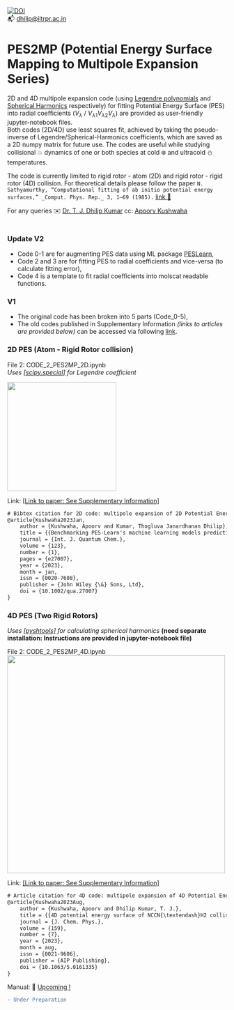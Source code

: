 [![DOI](https://zenodo.org/badge/DOI/10.5281/zenodo.8232313.svg)](https://doi.org/10.5281/zenodo.8232313) <br>
:mailbox_with_mail: dhilip@iitrpr.ac.in

# PES2MP (Potential Energy Surface Mapping to Multipole Expansion Series)
2D and 4D multipole expansion code (using [Legendre polynomials](https://docs.scipy.org/doc/scipy/reference/generated/scipy.special.legendre.html) and [Spherical Harmonics](https://shtools.github.io/SHTOOLS/) respectively) for fitting Potential Energy Surface (PES) into radial coefficients ($V_\lambda$ / $V_{\lambda1}V_{\lambda2}V_{\lambda}$) are provided as user-friendly jupyter-notebook files.<br>
Both codes (2D/4D) use least squares fit, achieved by taking the pseudo-inverse of Legendre/Spherical-Harmonics coefficients, which are saved as a 2D numpy matrix for future use. The codes are useful while studying collisional :boom: dynamics of one or both species at cold :snowflake: and ultracold :snowman: temperatures. 


The code is currently limited to rigid rotor - atom (2D) and rigid rotor - rigid rotor (4D) collision. For theoretical details please follow the paper ```N. Sathyamurthy, “Computational fitting of ab initio potential energy surfaces,” _Comput. Phys. Rep._ 3, 1–69 (1985).``` [link :monocle_face:](https://doi.org/10.1016/0167-7977(85)90007-3)


For any queries :envelope: [Dr. T. J. Dhilip Kumar](mailto:dhilip@iitrpr.ac.in) cc: [Apoorv Kushwaha](mailto:kushwaha.apoorv@gmail.com)<br />  <br />

### Update V2
-  Code 0-1 are for augmenting PES data using ML package [PESLearn](https://github.com/CCQC/PES-Learn),
-  Code 2 and 3 are for fitting PES to radial coefficients and vice-versa (to calculate fitting error),
-  Code 4 is a template to fit radial coefficients into molscat readable functions.

### V1
* The original code has been broken into 5 parts (Code_0-5),
* The old codes published in Supplementary Information *(links to articles are provided below)* can be accessed via following [link](https://github.com/apoorv-kushwaha/PES2MP/).


### 2D PES (Atom - Rigid Rotor collision)
File 2: CODE_2_PES2MP_2D.ipynb <br />
_Uses [[scipy.special]](https://docs.scipy.org/doc/scipy/reference/generated/scipy.special.legendre.html) for Legendre coefficient_


<img src="https://github.com/apoorv-kushwaha/Multipole/blob/main/jacobi22.png" width="250">

Link: [[Link to paper: See Supplementary Information]](https://doi.org/10.1002/qua.27007) 

```diff 
# Bibtex citation for 2D code: multipole expansion of 2D Potential Energy Surface
@article{Kushwaha2023Jan,
	author = {Kushwaha, Apoorv and Kumar, Thogluva Janardhanan Dhilip},
	title = {{Benchmarking PES-Learn's machine learning models predicting accurate potential energy surface for quantum scattering}},
	journal = {Int. J. Quantum Chem.},
	volume = {123},
	number = {1},
	pages = {e27007},
	year = {2023},
	month = jan,
	issn = {0020-7608},
	publisher = {John Wiley {\&} Sons, Ltd},
	doi = {10.1002/qua.27007}
}
```

### 4D PES (Two Rigid Rotors) 

_Uses [[pyshtools]](https://shtools.github.io/SHTOOLS/) for calculating spherical harmonics_
**(need separate installation: Instructions are provided in jupyter-notebook file)<br />**

File 2: CODE_2_PES2MP_4D.ipynb <br />
<img src="https://github.com/apoorv-kushwaha/Multipole/blob/main/jac_final.png" width="500">

Link: [[Link to paper: See Supplementary Information]](https://doi.org/10.1063/5.0161335) 

```diff
# Article citation for 4D code: multipole expansion of 4D Potential Energy Surface
@article{Kushwaha2023Aug,
	author = {Kushwaha, Apoorv and Dhilip Kumar, T. J.},
	title = {{4D potential energy surface of NCCN{\textendash}H2 collision: Rotational dynamics by p-H2 and o-H2 at interstellar temperatures}},
	journal = {J. Chem. Phys.},
	volume = {159},
	number = {7},
	year = {2023},
	month = aug,
	issn = {0021-9606},
	publisher = {AIP Publishing},
	doi = {10.1063/5.0161335}
}
```


Manual: :book: [Upcoming !]() 
```diff
- Under Preparation
```

